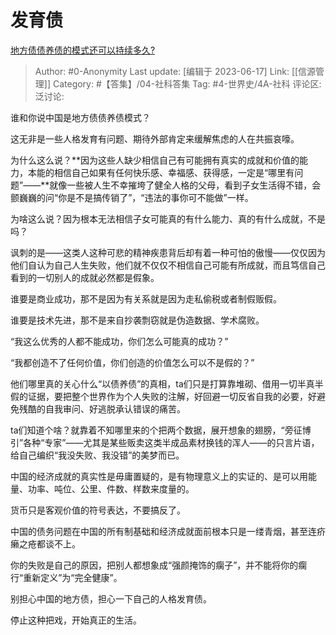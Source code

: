 # 发育债
[地方债债养债的模式还可以持续多久?](https://www.zhihu.com/question/584240804/answer/3077354062)

> Author: #0-Anonymity
> Last update: [编辑于 2023-06-17]
> Link: [[信源管理]]
> Category: #【答集】/04-社科答集 
> Tag: #4-世界史/4A-社科
> 评论区:
> 泛讨论:

谁和你说中国是地方债债养债模式？

这无非是一些人格发育有问题、期待外部肯定来缓解焦虑的人在共振哀嚎。

为什么这么说？**因为这些人缺少相信自己有可能拥有真实的成就和价值的能力，本能的相信自己如果有任何快乐感、幸福感、获得感，一定是“哪里有问题”——**就像一些被人生不幸摧垮了健全人格的父母，看到子女生活得不错，会颤巍巍的问“你是不是搞传销了”，“违法的事你可不能做”一样。

为啥这么说？因为根本无法相信子女可能真的有什么能力、真的有什么成就，不是吗？

讽刺的是——这类人这种可悲的精神疾患背后却有着一种可怕的傲慢——仅仅因为他们自认为自己人生失败，他们就不仅仅不相信自己可能有所成就，而且笃信自己看到的一切别人的成就必然都是假象。

谁要是商业成功，那不是因为有关系就是因为走私偷税或者制假贩假。

谁要是技术先进，那不是来自抄袭剽窃就是伪造数据、学术腐败。

“我这么优秀的人都不能成功，你们怎么可能真的成功？”

“我都创造不了任何价值，你们创造的价值怎么可以不是假的？”

他们哪里真的关心什么“以债养债”的真相，ta们只是打算靠堆砌、借用一切半真半假的证据，要把整个世界作为个人失败的注解，好回避一切反省自我的必要，好避免残酷的自我审问、好逃脱承认错误的痛苦。

ta们知道个啥？就靠着不知哪里来的个把两个数据，展开想象的翅膀，“旁征博引”各种“专家”——尤其是某些贩卖这类半成品素材换钱的浑人——的只言片语，给自己编织“我没失败、我没错”的美梦而已。

中国的经济成就的真实性是毋庸置疑的，是有物理意义上的实证的、是可以用能量、功率、吨位、公里、件数、样数来度量的。

货币只是客观价值的符号表达，不要搞反了。

中国的债务问题在中国的所有制基础和经济成就面前根本只是一缕青烟，甚至连疥癞之疮都谈不上。

你的失败是自己的原因，把别人都想象成“强颜掩饰的瘸子”，并不能将你的瘸行“重新定义”为“完全健康”。

别担心中国的地方债，担心一下自己的人格发育债。

停止这种把戏，开始真正的生活。
